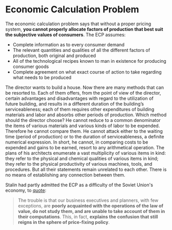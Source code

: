 # Economic Calculation Problem

The economic calculation problem says that without a proper pricing system, **you cannot properly allocate factors of production that best suit the subjective values of consumers**. The ECP assumes:

* Complete information as to every consumer demand
* The relevant quantities and qualities of all the different factors of production, both original and produced 
* All of the technological recipes known to man in existence for producing consumer goods
* Complete agreement on what exact course of action to take regarding what needs to be produced

The director wants to build a house. Now there are many methods that can be resorted to. Each of them offers, from the point of view of the director, certain advantages and disadvantages with regard to the utilization of future building, and results in a different duration of the building’s serviceableness; each of them requires other expenditures of building materials and labor and absorbs other periods of production. Which method should the director choose? He cannot reduce to a common denominator the items of various materials and various kinds of labor to be expended. Therefore he cannot compare them. He cannot attack either to the waiting time \(period of production\) or to the duration of serviceableness, a definite numerical expression. In short, he cannot, in comparing costs to be expended and gains to be earned, resort to any arithmetical operation. The plans of his architects enumerate a vast multiplicity of various items in kind: they refer to the physical and chemical qualities of various items in kind; they refer to the physical productivity of various machines, tools, and procedures. But all their statements remain unrelated to each other. There is no means of establishing any connection between them.

Stalin had partly admitted the ECP as a difficulty of the Soviet Union's economy, to [quote](https://www.marxists.org/reference/archive/stalin/works/1951/economic-problems/ch04.htm):

> The trouble is that our business executives and planners, with few exceptions, are **poorly acquainted with the operations of the law of value, do not study them, and are unable to take account of them in their computations**. This, in fact, **explains the confusion that still reigns in the sphere of price-fixing policy**.

